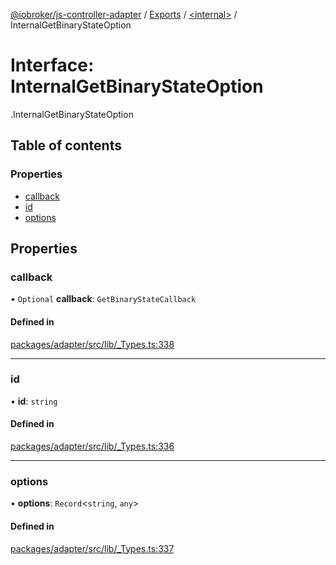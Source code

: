 [@iobroker/js-controller-adapter](../README.md) / [Exports](../modules.md) / [<internal\>](../modules/internal_.md) / InternalGetBinaryStateOption

# Interface: InternalGetBinaryStateOption

[<internal>](../modules/internal_.md).InternalGetBinaryStateOption

## Table of contents

### Properties

- [callback](internal_.InternalGetBinaryStateOption.md#callback)
- [id](internal_.InternalGetBinaryStateOption.md#id)
- [options](internal_.InternalGetBinaryStateOption.md#options)

## Properties

### callback

• `Optional` **callback**: `GetBinaryStateCallback`

#### Defined in

[packages/adapter/src/lib/_Types.ts:338](https://github.com/ioBroker/ioBroker.js-controller/blob/c4fac339/packages/adapter/src/lib/_Types.ts#L338)

___

### id

• **id**: `string`

#### Defined in

[packages/adapter/src/lib/_Types.ts:336](https://github.com/ioBroker/ioBroker.js-controller/blob/c4fac339/packages/adapter/src/lib/_Types.ts#L336)

___

### options

• **options**: `Record`<`string`, `any`\>

#### Defined in

[packages/adapter/src/lib/_Types.ts:337](https://github.com/ioBroker/ioBroker.js-controller/blob/c4fac339/packages/adapter/src/lib/_Types.ts#L337)
